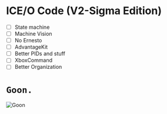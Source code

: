 # ICE/O Code (V2-Sigma Edition)

- [ ] State machine
- [ ] Machine Vision
- [ ] No Ernesto
- [ ] AdvantageKit
- [ ] Better PIDs and stuff
- [ ] XboxCommand
- [ ] Better Organization

# `Goon.`

![Goon](https://i.ytimg.com/vi/WePNs-G7puA/hq720.jpg)